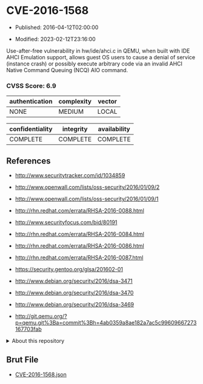 # CVE-2016-1568

- Published: 2016-04-12T02:00:00

- Modified: 2023-02-12T23:16:00

Use-after-free vulnerability in hw/ide/ahci.c in QEMU, when built with IDE AHCI Emulation support, allows guest OS users to cause a denial of service (instance crash) or possibly execute arbitrary code via an invalid AHCI Native Command Queuing (NCQ) AIO command.

### CVSS Score: **6.9**

| authentication | complexity | vector |
| --- | --- | --- |
| NONE | MEDIUM | LOCAL |

| confidentiality | integrity | availability |
| --- | --- | --- |
| COMPLETE | COMPLETE | COMPLETE |

## References

* http://www.securitytracker.com/id/1034859

* http://www.openwall.com/lists/oss-security/2016/01/09/2

* http://www.openwall.com/lists/oss-security/2016/01/09/1

* http://rhn.redhat.com/errata/RHSA-2016-0088.html

* http://www.securityfocus.com/bid/80191

* http://rhn.redhat.com/errata/RHSA-2016-0084.html

* http://rhn.redhat.com/errata/RHSA-2016-0086.html

* http://rhn.redhat.com/errata/RHSA-2016-0087.html

* https://security.gentoo.org/glsa/201602-01

* http://www.debian.org/security/2016/dsa-3471

* http://www.debian.org/security/2016/dsa-3470

* http://www.debian.org/security/2016/dsa-3469

* http://git.qemu.org/?p=qemu.git%3Ba=commit%3Bh=4ab0359a8ae182a7ac5c99609667273167703fab

<details>
<summary>About this repository</summary> 

  This repository is part of the project [Live Hack CVE](https://github.com/Live-Hack-CVE). Main website can be found [www.live-hack.org](https://www.live-hack.org) 
  
  Made by [Sn0wAlice](https://github.com/Sn0wAlice) for the people that care about security and need to have a feed of the latest CVEs. Hope you enjoy it, don't forget to star the repo and follow me on [Twitter](https://twitter.com/Sn0wAlice) and [Github](https://github.com/Sn0wAlice). And that is my [personnal website](https://www.alice-snow.me/)

  - [Home Page](https://github.com/Live-Hack-CVE)
  - [Framework](https://github.com/Live-Hack-CVE/cve-framework)
  - [CVE database](https://github.com/Live-Hack-CVE/full_database)
  - [Changelog](https://github.com/Live-Hack-CVE/Changelog)
</details>

## Brut File

* [CVE-2016-1568.json](https://raw.githubusercontent.com/Live-Hack-CVE/full_database/main/cves/2016/CVE-2016-1568.json)

